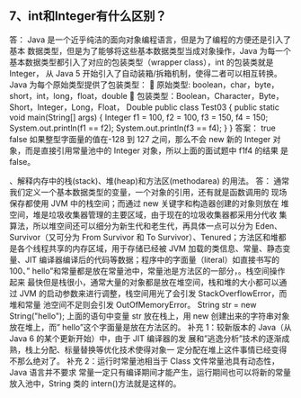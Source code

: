 ## 7、int和Integer有什么区别？
答：
Java 是一个近乎纯洁的面向对象编程语言，但是为了编程的方便还是引入了基本 数据类型，但是为了能够将这些基本数据类型当成对象操作，Java 为每一个基本数据类型都引入了对应的包装类型（wrapper class），int 的包装类就是 Integer， 从 Java 5 开始引入了自动装箱/拆箱机制，使得二者可以相互转换。 Java 为每个原始类型提供了包装类型：
 原始类型: boolean，char，byte，short，int，long，float，double  包装类型：Boolean，Character，Byte，Short，Integer，Long，Float， Double
public class Test03 {
public static void main(String[] args) { 
Integer f1 = 100, f2 = 100, f3 = 150, f4 = 150;
System.out.println(f1 == f2);
 System.out.println(f3 == f4);
}
}
答案： true false
如果整型字面量的值在-128 到 127 之间，那么不会 new 新的 Integer 对象，而是直接引用常量池中的 Integer 对象，所以上面的面试题中 f1f4 的结果 是 false。



、解释内存中的栈(stack)、堆(heap)和方法区(methodarea)
的用法。
答：
通常我们定义一个基本数据类型的变量，一个对象的引用，还有就是函数调用的 现场保存都使用 JVM 中的栈空间；而通过 new 关键字和构造器创建的对象则放在 堆空间，堆是垃圾收集器管理的主要区域，由于现在的垃圾收集器都采用分代收 集算法，所以堆空间还可以细分为新生代和老生代，再具体一点可以分为 Eden、 Survivor（又可分为 From Survivor 和 To Survivor）、Tenured；方法区和堆都 是各个线程共享的内存区域，用于存储已经被 JVM 加载的类信息、常量、静态变 量、JIT 编译器编译后的代码等数据；程序中的字面量（literal）如直接书写的 100、” hello”和常量都是放在常量池中，常量池是方法区的一部分，。栈空间操作起来 最快但是栈很小，通常大量的对象都是放在堆空间，栈和堆的大小都可以通过 JVM 的启动参数来进行调整，栈空间用光了会引发 StackOverflowError，而堆和常量 池空间不足则会引发 OutOfMemoryError。
String str = new String("hello");
上面的语句中变量 str 放在栈上，用 new 创建出来的字符串对象放在堆上，而” hello”这个字面量是放在方法区的。
补充 1：较新版本的 Java（从 Java 6 的某个更新开始）中，由于 JIT 编译器的发 展和”逃逸分析”技术的逐渐成熟，栈上分配、标量替换等优化技术使得对象一 定分配在堆上这件事情已经变得不那么绝对了。 补充 2：运行时常量池相当于 Class 文件常量池具有动态性，Java 语言并不要求 常量一定只有编译期间才能产生，运行期间也可以将新的常量放入池中，String 类的 intern()方法就是这样的。
